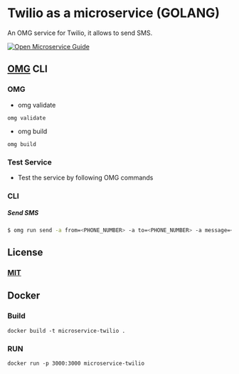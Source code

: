 # Twilio as a microservice (GOLANG)
An OMG service for Twilio, it allows to send SMS.

[![Open Microservice Guide](https://img.shields.io/badge/OMG-enabled-brightgreen.svg?style=for-the-badge)](https://microservice.guide)
<!-- [![Build Status](https://travis-ci.com/heaptracetechnology/microservice-mail.svg?branch=master)](https://travis-ci.com/heaptracetechnology/microservice-mail) -->


## [OMG](hhttps://microservice.guide) CLI

### OMG

* omg validate
```
omg validate
```
* omg build
```
omg build
```
### Test Service

* Test the service by following OMG commands

### CLI

##### Send SMS
```sh
$ omg run send -a from=<PHONE_NUMBER> -a to=<PHONE_NUMBER> -a message=<MESSAGE_TEXT_BODY> -e ACCOUNT_SID=<ACCOUNT_SID> -e AUTH_TOKEN=<AUTH_TOKEN>
```

## License
### [MIT](https://choosealicense.com/licenses/mit/)

## Docker
### Build
```
docker build -t microservice-twilio .
```
### RUN
```
docker run -p 3000:3000 microservice-twilio
```
